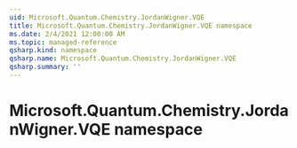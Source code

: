 ```yaml
---
uid: Microsoft.Quantum.Chemistry.JordanWigner.VQE
title: Microsoft.Quantum.Chemistry.JordanWigner.VQE namespace
ms.date: 2/4/2021 12:00:00 AM
ms.topic: managed-reference
qsharp.kind: namespace
qsharp.name: Microsoft.Quantum.Chemistry.JordanWigner.VQE
qsharp.summary: ''
---
```


# Microsoft.Quantum.Chemistry.JordanWigner.VQE namespace



